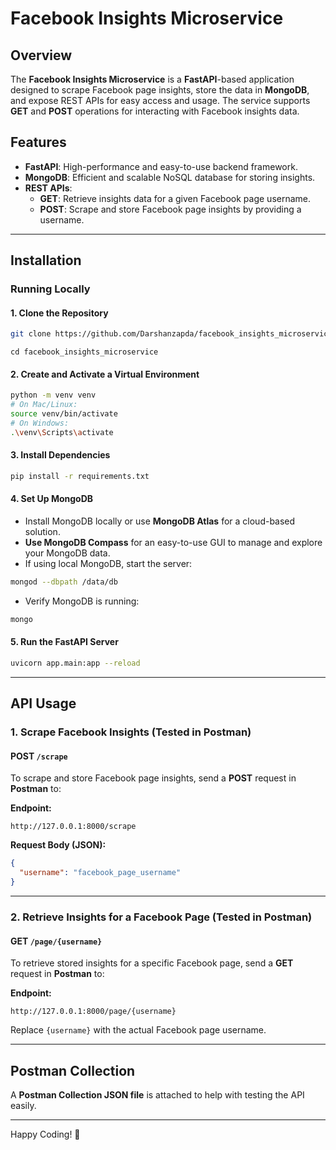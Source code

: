 # Facebook Insights Microservice

## Overview
The **Facebook Insights Microservice** is a **FastAPI**-based application designed to scrape Facebook page insights, store the data in **MongoDB**, and expose REST APIs for easy access and usage. The service supports **GET** and **POST** operations for interacting with Facebook insights data.

## Features
- **FastAPI**: High-performance and easy-to-use backend framework.
- **MongoDB**: Efficient and scalable NoSQL database for storing insights.
- **REST APIs**:
  - **GET**: Retrieve insights data for a given Facebook page username.
  - **POST**: Scrape and store Facebook page insights by providing a username.

---

## Installation
### Running Locally

#### 1. Clone the Repository
```bash
git clone https://github.com/Darshanzapda/facebook_insights_microservice.git
```

```
cd facebook_insights_microservice
```

#### 2. Create and Activate a Virtual Environment
```bash
python -m venv venv
# On Mac/Linux:
source venv/bin/activate
# On Windows:
.\venv\Scripts\activate
```

#### 3. Install Dependencies
```bash
pip install -r requirements.txt
```

#### 4. Set Up MongoDB
- Install MongoDB locally or use **MongoDB Atlas** for a cloud-based solution.
- **Use MongoDB Compass** for an easy-to-use GUI to manage and explore your MongoDB data.
- If using local MongoDB, start the server:
```bash
mongod --dbpath /data/db
```
- Verify MongoDB is running:
```bash
mongo
```

#### 5. Run the FastAPI Server
```bash
uvicorn app.main:app --reload
```

---

## API Usage

### **1. Scrape Facebook Insights** (Tested in Postman)
#### **POST** `/scrape`
To scrape and store Facebook page insights, send a **POST** request in **Postman** to:

**Endpoint:**
```http
http://127.0.0.1:8000/scrape
```

**Request Body (JSON):**
```json
{
  "username": "facebook_page_username"
}
```

---

### **2. Retrieve Insights for a Facebook Page** (Tested in Postman)
#### **GET** `/page/{username}`
To retrieve stored insights for a specific Facebook page, send a **GET** request in **Postman** to:

**Endpoint:**
```http
http://127.0.0.1:8000/page/{username}
```
Replace `{username}` with the actual Facebook page username.

---

## Postman Collection
A **Postman Collection JSON file** is attached to help with testing the API easily.

---

Happy Coding! 🚀

